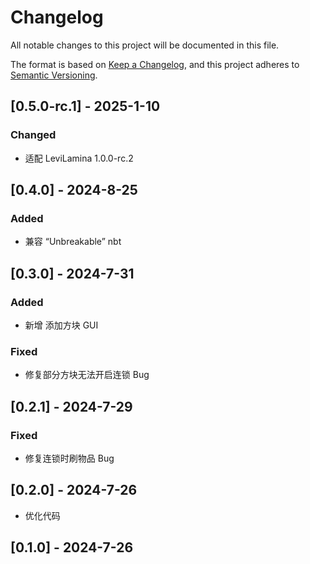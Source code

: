 # Changelog

All notable changes to this project will be documented in this file.

The format is based on [Keep a Changelog](https://keepachangelog.com/en/1.0.0/),
and this project adheres to [Semantic Versioning](https://semver.org/spec/v2.0.0.html).

## [0.5.0-rc.1] - 2025-1-10

### Changed

- 适配 LeviLamina 1.0.0-rc.2

## [0.4.0] - 2024-8-25

### Added

- 兼容 “Unbreakable” nbt

## [0.3.0] - 2024-7-31

### Added

- 新增 添加方块 GUI

### Fixed

- 修复部分方块无法开启连锁 Bug

## [0.2.1] - 2024-7-29

### Fixed

- 修复连锁时刷物品 Bug

## [0.2.0] - 2024-7-26

- 优化代码

## [0.1.0] - 2024-7-26
